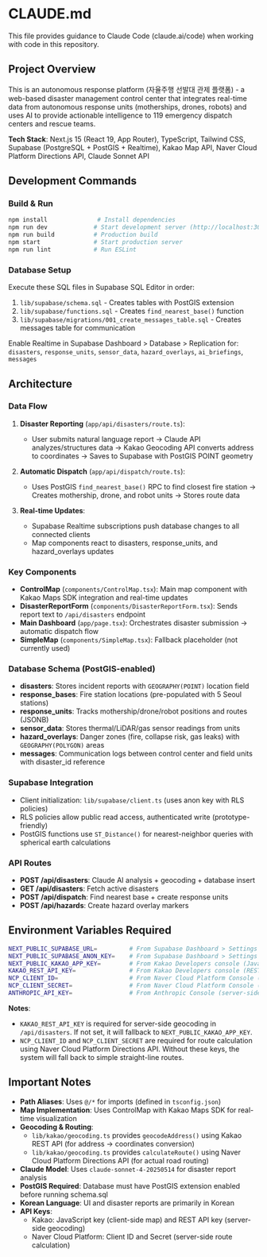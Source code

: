 # CLAUDE.md

This file provides guidance to Claude Code (claude.ai/code) when working with code in this repository.

## Project Overview

This is an autonomous response platform (자율주행 선발대 관제 플랫폼) - a web-based disaster management control center that integrates real-time data from autonomous response units (motherships, drones, robots) and uses AI to provide actionable intelligence to 119 emergency dispatch centers and rescue teams.

**Tech Stack**: Next.js 15 (React 19, App Router), TypeScript, Tailwind CSS, Supabase (PostgreSQL + PostGIS + Realtime), Kakao Map API, Naver Cloud Platform Directions API, Claude Sonnet API

## Development Commands

### Build & Run
```bash
npm install              # Install dependencies
npm run dev             # Start development server (http://localhost:3000)
npm run build           # Production build
npm start               # Start production server
npm run lint            # Run ESLint
```

### Database Setup
Execute these SQL files in Supabase SQL Editor in order:
1. `lib/supabase/schema.sql` - Creates tables with PostGIS extension
2. `lib/supabase/functions.sql` - Creates `find_nearest_base()` function
3. `lib/supabase/migrations/001_create_messages_table.sql` - Creates messages table for communication

Enable Realtime in Supabase Dashboard > Database > Replication for: `disasters`, `response_units`, `sensor_data`, `hazard_overlays`, `ai_briefings`, `messages`

## Architecture

### Data Flow
1. **Disaster Reporting** (`app/api/disasters/route.ts`):
   - User submits natural language report → Claude API analyzes/structures data → Kakao Geocoding API converts address to coordinates → Saves to Supabase with PostGIS POINT geometry

2. **Automatic Dispatch** (`app/api/dispatch/route.ts`):
   - Uses PostGIS `find_nearest_base()` RPC to find closest fire station → Creates mothership, drone, and robot units → Stores route data

3. **Real-time Updates**:
   - Supabase Realtime subscriptions push database changes to all connected clients
   - Map components react to disasters, response_units, and hazard_overlays updates

### Key Components
- **ControlMap** (`components/ControlMap.tsx`): Main map component with Kakao Maps SDK integration and real-time updates
- **DisasterReportForm** (`components/DisasterReportForm.tsx`): Sends report text to `/api/disasters` endpoint
- **Main Dashboard** (`app/page.tsx`): Orchestrates disaster submission → automatic dispatch flow
- **SimpleMap** (`components/SimpleMap.tsx`): Fallback placeholder (not currently used)

### Database Schema (PostGIS-enabled)
- **disasters**: Stores incident reports with `GEOGRAPHY(POINT)` location field
- **response_bases**: Fire station locations (pre-populated with 5 Seoul stations)
- **response_units**: Tracks mothership/drone/robot positions and routes (JSONB)
- **sensor_data**: Stores thermal/LiDAR/gas sensor readings from units
- **hazard_overlays**: Danger zones (fire, collapse risk, gas leaks) with `GEOGRAPHY(POLYGON)` areas
- **messages**: Communication logs between control center and field units with disaster_id reference

### Supabase Integration
- Client initialization: `lib/supabase/client.ts` (uses anon key with RLS policies)
- RLS policies allow public read access, authenticated write (prototype-friendly)
- PostGIS functions use `ST_Distance()` for nearest-neighbor queries with spherical earth calculations

### API Routes
- **POST /api/disasters**: Claude AI analysis + geocoding + database insert
- **GET /api/disasters**: Fetch active disasters
- **POST /api/dispatch**: Find nearest base + create response units
- **POST /api/hazards**: Create hazard overlay markers

## Environment Variables Required

```bash
NEXT_PUBLIC_SUPABASE_URL=         # From Supabase Dashboard > Settings > API
NEXT_PUBLIC_SUPABASE_ANON_KEY=    # From Supabase Dashboard > Settings > API
NEXT_PUBLIC_KAKAO_APP_KEY=        # From Kakao Developers console (JavaScript key for map SDK)
KAKAO_REST_API_KEY=               # From Kakao Developers console (REST API key for geocoding - often same as JavaScript key)
NCP_CLIENT_ID=                    # From Naver Cloud Platform Console (for Directions 5 API)
NCP_CLIENT_SECRET=                # From Naver Cloud Platform Console (for Directions 5 API)
ANTHROPIC_API_KEY=                # From Anthropic Console (server-side only)
```

**Notes**:
- `KAKAO_REST_API_KEY` is required for server-side geocoding in `/api/disasters`. If not set, it will fallback to `NEXT_PUBLIC_KAKAO_APP_KEY`.
- `NCP_CLIENT_ID` and `NCP_CLIENT_SECRET` are required for route calculation using Naver Cloud Platform Directions API. Without these keys, the system will fall back to simple straight-line routes.

## Important Notes

- **Path Aliases**: Uses `@/*` for imports (defined in `tsconfig.json`)
- **Map Implementation**: Uses ControlMap with Kakao Maps SDK for real-time visualization
- **Geocoding & Routing**:
  - `lib/kakao/geocoding.ts` provides `geocodeAddress()` using Kakao REST API (for address → coordinates conversion)
  - `lib/kakao/geocoding.ts` provides `calculateRoute()` using Naver Cloud Platform Directions API (for actual road routing)
- **Claude Model**: Uses `claude-sonnet-4-20250514` for disaster report analysis
- **PostGIS Required**: Database must have PostGIS extension enabled before running schema.sql
- **Korean Language**: UI and disaster reports are primarily in Korean
- **API Keys**:
  - Kakao: JavaScript key (client-side map) and REST API key (server-side geocoding)
  - Naver Cloud Platform: Client ID and Secret (server-side route calculation)
